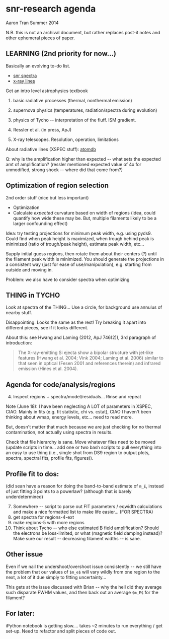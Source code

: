 snr-research agenda
===================
Aaron Tran
Summer 2014

N.B. this is not an archival document, but rather replaces post-it notes and
other ephemeral pieces of paper.

LEARNING (2nd priority for now...)
----------------------------------

Basically an evolving to-do list.
* [snr spectra](http://www.phy.duke.edu/~kolena/snrspectra.html)
* [x-ray lines](http://www.phy.duke.edu/~kolena/strongxlines.html)

Get an intro level astrophysics textbook
1. basic radiative processes (thermal, nonthermal emission)
2. supernova physics (temperatures, radiation/spectra during evolution)
3. physics of Tycho -- interpretation of the fluff.  ISM gradient.
4. Ressler et al. (in press, ApJ)

5. X-ray telescopes.  Resolution, operation, limitations

About radiative lines (XSPEC stuff):
[atomdb](http://www.atomdb.org/Physics/units.php)

Q: why is the amplification higher than expected -- what sets the expected amt
of amplification?  (ressler mentioned expected value of 4x for unmodified,
strong shock -- where did that come from?)


Optimization of region selection
--------------------------------

2nd order stuff (nice but less important)
* Optimization
* Calculate *expected* curvature based on width of regions
  (idea, could quantify how wide these may be. But, multiple filaments likely
  to be a larger confounding effect)

Idea: try testing projections for minimum peak width, e.g. using pyds9.
Could find when peak height is maximized, when trough behind peak is minimized
(ratio of trough/peak height), estimate peak width, etc...

Supply initial guess regions, then rotate them about their centers (?) until
the filament peak width is minimized.  You should generate the projections in a
consistent way (just for ease of use/manipulation), e.g. starting from outside
and moving in.

Problem: we also have to consider spectra when optimizing

THING in TYCHO
--------------
Look at spectra of the THING...
Use a circle, for background use annulus of nearby stuff.

Disappointing.  Looks the same as the rest!  Try breaking it apart into
different pieces, see if it looks different.

About this: see Hwang and Laming (2012, ApJ 746(2)), 3rd paragraph of
introduction:

> The X-ray-emitting Si ejecta show a bipolar structure with jet-like features
> (Hwang et al. 2004; Vink 2004; Laming et al. 2006) similar to that seen in
> optical (Fesen 2001 and references therein) and infrared emission (Hines et
> al. 2004).

Agenda for code/analysis/regions
--------------------------------

4. Inspect regions + spectra/model/residuals...  Rinse and repeat

Note (June 18): I have been neglecting A LOT of parameters in XSPEC, CIAO.
Mainly in fits (e.g. fit statistic, chi vs. cstat), CIAO I haven't been
thinking about wmap, energy levels, etc... need to read more.

But, doesn't matter that much because we are just checking for no thermal
contamination, not actually using spectra in results.

Check that file hierarchy is sane.  Move whatever files need to be moved
(update scripts in time... add one or two bash scripts to pull everything into
an easy to use thing (i.e., single shot from DS9 region to output plots,
spectra, spectral fits, profile fits, figures)).

Profile fit to dos:
-------------------

(did sean have a reason for doing the band-to-band estimate of `m_E`, instead
of just fitting 3 points to a powerlaw? (although that is barely
underdetermined)

7. Somewhere -- script to parse out FIT parameters / eqwidth calculations and
   make a nice formatted list to make life easier... (FOR SPECTRA)
9. get spectra for regions-4-ext
10. make regions-5 with more regions
11. Think about Tycho -- who else estimated B field amplification?
    Should the electrons be loss-limited, or what (magnetic field damping
    instead)?  Make sure our result -- decreasing filament widths -- is sane.

Other issue
-----------
Even if we nail the undershoot/overshoot issue consistently -- we still have
the problem that our values of `$m_e$` will vary wildly from one region to the
next, a lot of it due simply to fitting uncertainty...

This gets at the issue discussed with Brian -- why the hell did they average
such disparate FWHM values, and then back out an average `$m_E$` for the
filament?

For later: 
----------
iPython notebook is getting slow....
takes ~2 minutes to run everything / get set-up.  Need to refactor and split
pieces of code out.

